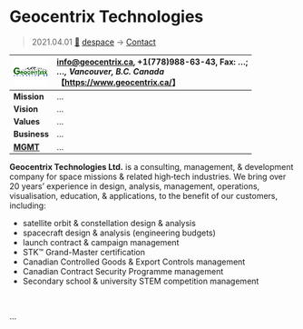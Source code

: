 # Geocentrix Technologies
> 2021.04.01 [🚀](../../index/index.md) [despace](../index.md) → [Contact](../contact.md)

|[![](../f/contact/g/geocentrix_logo1_thumb.webp)](../f/contact/g/geocentrix_logo1.webp)|<info@geocentrix.ca>, +1(778)988-63-43, Fax: …;<br> *…, Vancouver, B.C. Canada*<br> 【<https://www.geocentrix.ca/>】|
|:--|:--|
|**Mission**|…|
|**Vision**|…|
|**Values**|…|
|**Business**|…|
|**[MGMT](../mgmt.md)**|…|

**Geocentrix Technologies Ltd.** is a consulting, management, & development company for space missions & related high‑tech industries. We bring over 20 years’ experience in design, analysis, management, operations, visualisation, education, & applications, to the benefit of our customers, including:

   - satellite orbit & constellation design & analysis
   - spacecraft design & analysis (engineering budgets)
   - launch contract & campaign management
   - STK™ Grand-Master certification
   - Canadian Controlled Goods & Export Controls management
   - Canadian Contract Security Programme management
   - Secondary school & university STEM competition management

<p style="page-break-after:always"> </p>

…

